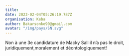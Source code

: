 ```yaml
---
title: 
date: 2023-02-04T05:26:19.787Z
organisation: Keba
author: Bakarsonko90@gmail.com
avatar: "/img/pays/SN.svg"
---
```


Non à une 3e candidature de Macky Sall il n’a pas le droit, juridiquement,moralement et déontologiquement!